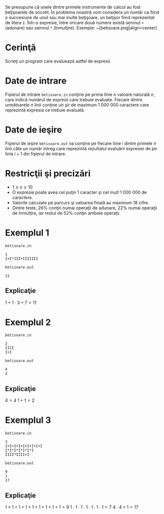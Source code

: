 Se presupune că unele dintre primele instrumente de calcul au fost beţişoarele de socotit. În problema noastră vom considera un număr ca fiind o succesiune de unul sau mai multe beţişoare, un beţişor fiind reprezentat de litera `I`. Într-o expresie, între oricare două numere există semnul `+` (adunare) sau semnul `*` (înmulţire).
Exemple:
~[betisoare.png|align=center]

# Cerinţă

Scrieţi un program care evaluează astfel de expresii.

# Date de intrare

Fişierul de intrare `betisoare.in` conţine pe prima linie o valoare naturală $n$, care indică numărul de expresii care trebuie evaluate. Fiecare dintre următoarele $n$ linii conţine un şir de maximum $1 \ 000 \ 000$ caractere care reprezintă expresia ce trebuie evaluată.

# Date de ieşire

Fişierul de ieşire `betisoare.out` va conţine pe fiecare linie $i$ dintre primele $n$ linii câte un număr întreg care reprezintă rezultatul evaluării expresiei de pe linia $i + 1$ din fişierul de intrare.

# Restricţii şi precizări

* $1 \leq n \leq 10$
* O expresie poate avea cel puţin $1$ caracter şi cel mult $1 \ 000 \ 000$ de caractere.
* Valorile calculate pe parcurs şi valoarea finală au maximum $18$ cifre.
* Dintre teste, $26\%$ conţin numai operaţii de adunare, $22\%$ numai operaţii de înmulţire, iar restul de $52\%$ conţin ambele operaţii.

# Exemplul 1

`betisoare.in`
```
1
I+I*III+IIIIIII
```

`betisoare.out`
```
11
```

## Explicaţie

$1 + 1 \cdot 3 + 7 = 11$

# Exemplul 2

`betisoare.in`
```
2
IIII
I+I
```

`betisoare.out`
```
4
2
```

## Explicaţie

$4 = 4$
$1 + 1 = 2$

# Exemplul 3

`betisoare.in`
```
3
I+I+I+I+I+I+I+I+I
I*I*I*I*I*I*I
IIII*IIII+I
```

`betisoare.out`
```
9
1
17
```

## Explicaţie

$1 + 1 + 1 + 1 + 1 + 1 + 1 + 1 + 1 = 9$
$1 \cdot 1 \cdot 1 \cdot 1 \cdot 1 \cdot 1 \cdot 1 = 7$
$4 \cdot 4 + 1 = 17$
